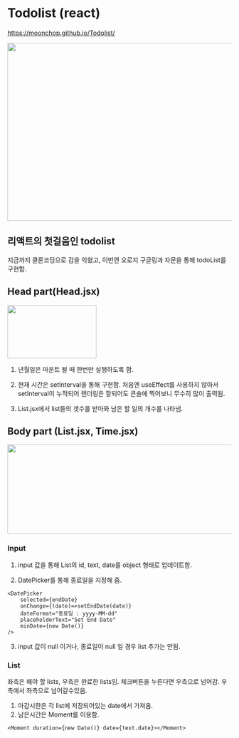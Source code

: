 # Todolist (react)

https://moonchop.github.io/Todolist/


<img src="https://user-images.githubusercontent.com/82392767/150637022-351b6541-a57a-492f-b2ff-4dfb2bd749de.png" width="800" height="400">

## 리액트의 첫걸음인 todolist
지금까지 클론코딩으로 감을 익혔고, 이번엔 오로지 구글링과 자문을 통해 todoList를 구현함.


## Head part(Head.jsx)

<img src="https://user-images.githubusercontent.com/82392767/150637195-9e15c7f4-3d8a-49c1-81bd-1166e7c0ed0e.png" width="200" height="120">

1. 년월일은 마운트 될 때 한번만 실행하도록 함.

2. 현재 시간은 setInterval을 통해 구현함. 처음엔 useEffect를 사용하지 않아서 setInterval이 누적되어 렌더링은 잘되어도 콘솔에 찍어보니 무수히 많이 출력됨.

3. List.jsx에서 list들의 갯수를 받아와 남은 할 일의 개수를 나타냄.

## Body part (List.jsx, Time.jsx)
<img src="https://user-images.githubusercontent.com/82392767/150637793-0546206b-f183-4098-8cf1-ca7eb8dc4e29.png" width="800" height="200">

### Input
1. input 값을 통해 List의 id, text, date를 object 형태로 업데이트함.

2. DatePicker를 통해 종료일을 지정해 줌.
  ```
<DatePicker   
      selected={endDate} 
      onChange={(date)=>setEndDate(date)}
      dateFormat="종료일 : yyyy-MM-dd"
      placeholderText="Set End Date"
      minDate={new Date()}
/>
  ```
3. input 값이 null 이거나, 종료일이 null 일 경우 list 추가는 안됨.

### List
좌측은 해야 할 lists, 우측은 완료한 lists임. 
체크버튼을 누른다면 우측으로 넘어감. 우측에서 좌측으로 넘어갈수있음.

1. 마감시한은 각 list에 저장되어있는 date에서 가져옴.
2. 남은시간은 Moment를 이용함.
```
<Moment duration={new Date()} date={text.date}></Moment>
```

